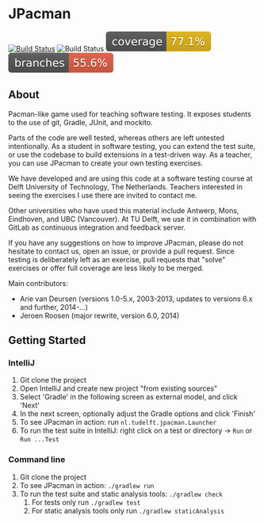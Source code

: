 # JPacman

[![Build Status](https://travis-ci.com/SERG-Delft/jpacman.svg?branch=master)](https://travis-ci.com/SERG-Delft/jpacman)
![Build Status](https://github.com/Ninepulin9/jpacman/actions/workflows/myworkflow.yml/badge.svg) 
![Coverage](.github/badges/jacoco.svg)
![Branches](.github/badges/branches.svg)

## About

Pacman-like game used for teaching software testing.
It exposes students to the use of git, Gradle, JUnit, and mockito.

Parts of the code are well tested, whereas others are left untested intentionally. As a student in software testing, you can extend the test suite, or use the codebase to build extensions in a test-driven way. As a teacher, you can use JPacman to create your own testing exercises.

We have developed and are using this code at a software testing course at Delft University of Technology, The Netherlands. Teachers interested in seeing the exercises I use there are invited to contact me.

Other universities who have used this material include Antwerp, Mons, Eindhoven, and UBC (Vancouver).
At TU Delft, we use it in combination with GitLab as continuous integration and feedback server.

If you have any suggestions on how to improve JPacman, please do not hesitate to contact us, open an issue, or provide a pull request. Since testing is deliberately left as an exercise, pull requests that "solve" exercises or offer full coverage are less likely to be merged.

Main contributors:
* Arie van Deursen (versions 1.0-5.x, 2003-2013, updates to versions 6.x and further, 2014-...)
* Jeroen Roosen (major rewrite, version 6.0, 2014)

## Getting Started

### IntelliJ
1. Git clone the project
2. Open IntelliJ and create new project "from existing sources"
3. Select 'Gradle' in the following screen as external model, and click 'Next'
4. In the next screen, optionally adjust the Gradle options and click 'Finish'
5. To see JPacman in action: run `nl.tudelft.jpacman.Launcher`
5. To run the test suite in IntelliJ: right click on a test or directory -> `Run` or `Run ...Test`

### Command line
1. Git clone the project
2. To see JPacman in action: `./gradlew run`
3. To run the test suite and static analysis tools: `./gradlew check`
    1. For tests only run `./gradlew test`
    2. For static analysis tools only run `./gradlew staticAnalysis`
	 
